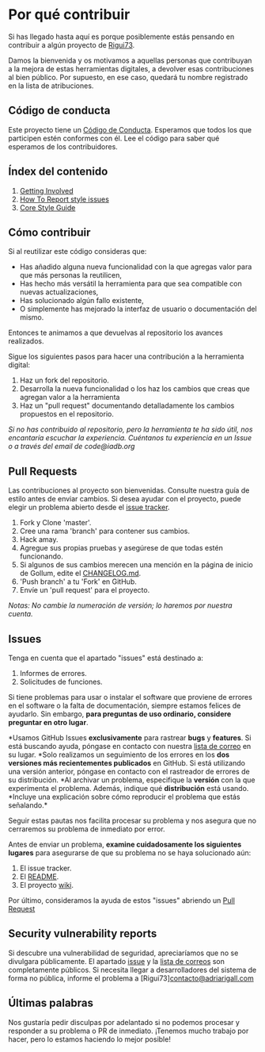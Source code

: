 # Por qué contribuir

Si has llegado hasta aquí es porque posiblemente estás pensando en contribuir a algún proyecto de [Rigui73](https://www.github.com/Rigui73).

Damos la bienvenida y os motivamos a aquellas personas que contribuyan a la mejora de estas herramientas digitales, a devolver esas contribuciones al bien público. Por supuesto, en ese caso, quedará tu nombre registrado en la lista de atribuciones.

## Código de conducta

Este proyecto tiene un [Código de Conducta](https://github.com/Rigui73/Riguipedia/CODE_OF_CONDUCT.md). Esperamos que todos los que participen estén conformes con él. Lee el código para saber qué esperamos de los contribuidores.

## Índex del contenido

1. [Getting Involved](#getting-involved)
2. [How To Report style issues](#how-to-report-style-issues)
3. [Core Style Guide](#stackoverflow-dark-style-guide)

## Cómo contribuir

Si al reutilizar este código consideras que:

- Has añadido alguna nueva funcionalidad con la que agregas valor para que más personas la reutilicen,
- Has hecho más versátil la herramienta para que sea compatible con nuevas actualizaciones,
- Has solucionado algún fallo existente,
- O simplemente has mejorado la interfaz de usuario o documentación del mismo.

Entonces te animamos a que devuelvas al repositorio los avances realizados.

Sigue los siguientes pasos para hacer una contribución a la herramienta digital:

1. Haz un fork del repositorio.
2. Desarrolla la nueva funcionalidad o los haz los cambios que creas que agregan valor a la herramienta
3. Haz un "pull request" documentando detalladamente los cambios propuestos en el repositorio.

_Si no has contribuido al repositorio, pero la herramienta te ha sido útil, nos encantaría escuchar la experiencia. Cuéntanos tu experiencia en un Issue o a través del email de code@iadb.org_

## Pull Requests

Las contribuciones al proyecto son bienvenidas. Consulte nuestra guía de estilo antes de enviar cambios. Si desea ayudar con el proyecto, puede elegir un problema abierto desde el [issue tracker](https://github.com/RetroPie/RetroPie-Setup/wiki/Shell-Style-Guide).

1. Fork y Clone 'master'.
2. Cree una rama 'branch' para contener sus cambios.
3. Hack amay.
4. Agregue sus propias pruebas y asegúrese de que todas estén funcionando.
5. Si algunos de sus cambios merecen una mención en la página de inicio de Gollum, edite el [CHANGELOG.md](https://www.github.com/Rigui73/Riguipedia/CHANGELOG.md).
6. 'Push branch' a tu 'Fork' en GitHub.
7. Envíe un 'pull request' para el proyecto.

_Notas:_
_No cambie la numeración de versión; lo haremos por nuestra cuenta._

## Issues

Tenga en cuenta que el apartado "issues" está destinado a:

1. Informes de errores.
2. Solicitudes de funciones.

Si tiene problemas para usar o instalar el software que proviene de errores en el software o la falta de documentación, siempre estamos felices de ayudarlo. Sin embargo, **para preguntas de uso ordinario, considere preguntar en otro lugar**.

*Usamos GitHub Issues **exclusivamente** para rastrear **bugs** y **features**. Si está buscando ayuda, póngase en contacto con nuestra [lista de correo](https://lists.freedesktop.org/mailman/listinfo/systemd-devel) en su lugar.
*Solo realizamos un seguimiento de los errores en los **dos versiones más recientementes publicados** en GitHub. Si está utilizando una versión anterior, póngase en contacto con el rastreador de errores de su distribución.
*Al archivar un problema, especifique la **versión** con la que experimenta el problema. Además, indique qué **distribución** está usando.
*Incluye una explicación sobre cómo reproducir el problema que estás señalando.\*

Seguir estas pautas nos facilita procesar su problema y nos asegura que no cerraremos su problema de inmediato por error.

Antes de enviar un problema, **examine cuidadosamente los siguientes lugares** para asegurarse de que su problema no se haya solucionado aún:

1. El issue tracker.
1. El [README](https://github.com/gollum/gollum/blob/master/README.md).
1. El proyecto [wiki](https://github.com/gollum/gollum/wiki).

Por último, consideramos la ayuda de estos "issues" abriendo un [Pull Request](https://www.github.com/Rigui73/Riguipedia/pullrequest)

## Security vulnerability reports

Si descubre una vulnerabilidad de seguridad, apreciaríamos que no se divulgara públicamente. El apartado [issue](https://www.github.com/Rigui73/Riguipediaissue) y la [lista de correos](https://www.github.com/Rigui73/Riguipedia/.mailmap) son completamente públicos. Si necesita llegar a desarrolladores del sistema de forma no pública, informe el problema a [Rigui73]<contacto@adriarigall.com>

## Últimas palabras

Nos gustaría pedir disculpas por adelantado si no podemos procesar y responder a su problema o PR de inmediato. ¡Tenemos mucho trabajo por hacer, pero lo estamos haciendo lo mejor posible!
